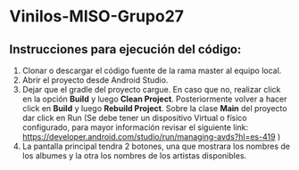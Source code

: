 # Vinilos-MISO-Grupo27

## Instrucciones para ejecución del código:

1. Clonar o descargar el código fuente de la rama master al equipo local.
2. Abrir el proyecto desde Android Studio.
3. Dejar que el gradle del proyecto cargue. En caso que no, realizar click en la opción <b>Build</b> y luego <b>Clean Project</b>. Posteriormente volver a hacer click en <b>Build</b> y luego <b>Rebuild Project</b>.
Sobre la clase <b>Main</b> del proyecto dar click en Run (Se debe tener un dispositivo Virtual o físico configurado, para mayor información revisar el siguiente link: https://developer.android.com/studio/run/managing-avds?hl=es-419 )
4. La pantalla principal tendra 2 botones, una que mostrara los nombres de los albumes y la otra los nombres de los artistas disponibles.
